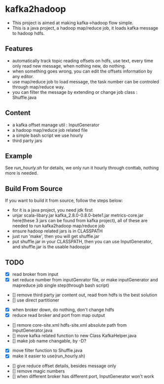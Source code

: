 # kafka2hadoop
- This project is aimed at making kafka->hadoop flow simple.
- This is a java project, a hadoop map/reduce job, it loads kafka message to hadoop hdfs.

## Features
- automatically track topic reading offsets on hdfs, use text, every time only read new message, when nothing new, do nothing.
- when something goes wrong, you can edit the offsets information by any editor.
- use map/reduce job to load message, the task number can be controled through map/reduce way.
- you can filter the message by extending or change job class : Shuffle.java

## Content
- a kafka offset manage util : InputGenerator
- a hadoop map/reduce job related file
- a simple bash script we use hourly
- third party jars

## Example
See *run_hourly.sh* for details, we only run it hourly through conttab, nothing more is needed.

## Build From Source
If you want to build it from source, follow the steps below:
- for it is a java project, you need jdk first
- unjar scala-libary.jar kafka_2.8.0-0.8.0-bete1.jar metrics-core.jar here(these 3 jars can be found from kafka project), all of these are needed to run kafka2hadoop map/reduce job
- ensure hadoop related jars is in CLASSPATH
- just run 'make', then you will get shuffle.jar
- put shuffle.jar in your CLASSPATH, then you can use InputGenerator, and shuffle.jar is the usable hadoopjar


## TODO
- [X] read broker from input
- [X] set reduce number from inputGenrator file, or make inputGenerator and mapreduce job single step(through bash script)
- [] remove third party jar content out, read from hdfs is the best solution
- [] use direct partitioner
- [X] when broker down, do nothing, don't change hdfs
- [X] reduce read broker and port from map output
- [] remore core-site.xml hdfs-site.xml absolute path from InputGenerator.java
- [] move kafka related function to new Class KafkaHelper.java
- [] make job name changable, by -D?
- [X] move filter function to Shuffle.java
- [X] make it easier to use(run_hourly.sh)
- [] give reduce offset details, besides message only
- [] remove magic numbers
- [] when different broker has different port, InputGenerator won't work
